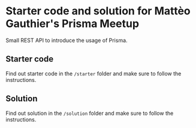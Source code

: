 # Starter code and solution for Mattèo Gauthier's Prisma Meetup

Small REST API to introduce the usage of Prisma.

## Starter code

Find out starter code in the `/starter` folder and make sure to follow the instructions.

## Solution

Find out solution in the `/solution` folder and make sure to follow the instructions.
